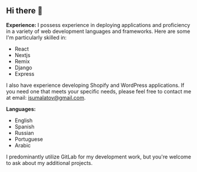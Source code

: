 ## Hi there 👋
**Experience:**
I possess experience in deploying applications and proficiency in a variety of web development languages and frameworks. Here are some I'm particularly skilled in:
- React
- Nextjs
- Remix
- Django
- Express

I also have experience developing Shopify and WordPress applications. If you need one that meets your specific needs, please feel free to contact me at email: isumalatov@gmail.com.

**Languages:**
- English
- Spanish
- Russian
- Portuguese
- Arabic

I predominantly utilize GitLab for my development work, but you're welcome to ask about my additional projects.
